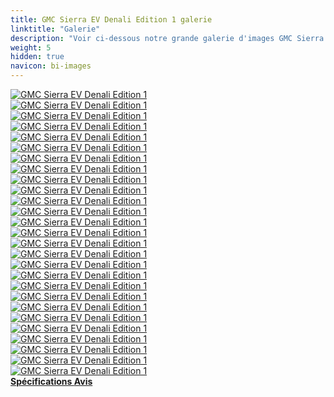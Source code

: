 ```yaml
---
title: GMC Sierra EV Denali Edition 1 galerie
linktitle: "Galerie"
description: "Voir ci-dessous notre grande galerie d'images GMC Sierra EV Denali Edition 1. Cliquez sur les images pour les versions haute résolution."
weight: 5
hidden: true
navicon: bi-images
---
```

<!-- markdownlint-disable MD033 -->
<div class="row" id ="my-gallery">
	<div class="pswp-grid-item col-6 col-md-4">
		<a href="https://media.evkx.net/multimedia/models/gmc/sierra_ev/sierra_ev_denali_edition_1/charging_1.jpg"
data-pswp-src="https://media.evkx.net/multimedia/models/gmc/sierra_ev/sierra_ev_denali_edition_1/charging_1.jpg"
data-pswp-width="1920"
data-pswp-height="960" 
target="_blank">
			<img src="https://media.evkx.net/multimedia/models/gmc/sierra_ev/sierra_ev_denali_edition_1/charging_1_xst.jpg" alt="GMC Sierra EV Denali Edition 1" class="img-fluid " />
		</a>
	</div>
	<div class="pswp-grid-item col-6 col-md-4">
		<a href="https://media.evkx.net/multimedia/models/gmc/sierra_ev/sierra_ev_denali_edition_1/details_1.jpg"
data-pswp-src="https://media.evkx.net/multimedia/models/gmc/sierra_ev/sierra_ev_denali_edition_1/details_1.jpg"
data-pswp-width="3000"
data-pswp-height="2000" 
target="_blank">
			<img src="https://media.evkx.net/multimedia/models/gmc/sierra_ev/sierra_ev_denali_edition_1/details_1_xst.jpg" alt="GMC Sierra EV Denali Edition 1" class="img-fluid " />
		</a>
	</div>
	<div class="pswp-grid-item col-6 col-md-4">
		<a href="https://media.evkx.net/multimedia/models/gmc/sierra_ev/sierra_ev_denali_edition_1/details_2.jpg"
data-pswp-src="https://media.evkx.net/multimedia/models/gmc/sierra_ev/sierra_ev_denali_edition_1/details_2.jpg"
data-pswp-width="3000"
data-pswp-height="2000" 
target="_blank">
			<img src="https://media.evkx.net/multimedia/models/gmc/sierra_ev/sierra_ev_denali_edition_1/details_2_xst.jpg" alt="GMC Sierra EV Denali Edition 1" class="img-fluid " />
		</a>
	</div>
	<div class="pswp-grid-item col-6 col-md-4">
		<a href="https://media.evkx.net/multimedia/models/gmc/sierra_ev/sierra_ev_denali_edition_1/details_3.jpg"
data-pswp-src="https://media.evkx.net/multimedia/models/gmc/sierra_ev/sierra_ev_denali_edition_1/details_3.jpg"
data-pswp-width="1920"
data-pswp-height="960" 
target="_blank">
			<img src="https://media.evkx.net/multimedia/models/gmc/sierra_ev/sierra_ev_denali_edition_1/details_3_xst.jpg" alt="GMC Sierra EV Denali Edition 1" class="img-fluid " />
		</a>
	</div>
	<div class="pswp-grid-item col-6 col-md-4">
		<a href="https://media.evkx.net/multimedia/models/gmc/sierra_ev/sierra_ev_denali_edition_1/details_4.jpg"
data-pswp-src="https://media.evkx.net/multimedia/models/gmc/sierra_ev/sierra_ev_denali_edition_1/details_4.jpg"
data-pswp-width="1920"
data-pswp-height="960" 
target="_blank">
			<img src="https://media.evkx.net/multimedia/models/gmc/sierra_ev/sierra_ev_denali_edition_1/details_4_xst.jpg" alt="GMC Sierra EV Denali Edition 1" class="img-fluid " />
		</a>
	</div>
	<div class="pswp-grid-item col-6 col-md-4">
		<a href="https://media.evkx.net/multimedia/models/gmc/sierra_ev/sierra_ev_denali_edition_1/details_5.jpg"
data-pswp-src="https://media.evkx.net/multimedia/models/gmc/sierra_ev/sierra_ev_denali_edition_1/details_5.jpg"
data-pswp-width="2000"
data-pswp-height="1000" 
target="_blank">
			<img src="https://media.evkx.net/multimedia/models/gmc/sierra_ev/sierra_ev_denali_edition_1/details_5_xst.jpg" alt="GMC Sierra EV Denali Edition 1" class="img-fluid " />
		</a>
	</div>
	<div class="pswp-grid-item col-6 col-md-4">
		<a href="https://media.evkx.net/multimedia/models/gmc/sierra_ev/sierra_ev_denali_edition_1/exterior_1.jpg"
data-pswp-src="https://media.evkx.net/multimedia/models/gmc/sierra_ev/sierra_ev_denali_edition_1/exterior_1.jpg"
data-pswp-width="1920"
data-pswp-height="1080" 
target="_blank">
			<img src="https://media.evkx.net/multimedia/models/gmc/sierra_ev/sierra_ev_denali_edition_1/exterior_1_xst.jpg" alt="GMC Sierra EV Denali Edition 1" class="img-fluid " />
		</a>
	</div>
	<div class="pswp-grid-item col-6 col-md-4">
		<a href="https://media.evkx.net/multimedia/models/gmc/sierra_ev/sierra_ev_denali_edition_1/exterior_2.jpg"
data-pswp-src="https://media.evkx.net/multimedia/models/gmc/sierra_ev/sierra_ev_denali_edition_1/exterior_2.jpg"
data-pswp-width="3000"
data-pswp-height="1750" 
target="_blank">
			<img src="https://media.evkx.net/multimedia/models/gmc/sierra_ev/sierra_ev_denali_edition_1/exterior_2_xst.jpg" alt="GMC Sierra EV Denali Edition 1" class="img-fluid " />
		</a>
	</div>
	<div class="pswp-grid-item col-6 col-md-4">
		<a href="https://media.evkx.net/multimedia/models/gmc/sierra_ev/sierra_ev_denali_edition_1/exterior_3.jpg"
data-pswp-src="https://media.evkx.net/multimedia/models/gmc/sierra_ev/sierra_ev_denali_edition_1/exterior_3.jpg"
data-pswp-width="1600"
data-pswp-height="900" 
target="_blank">
			<img src="https://media.evkx.net/multimedia/models/gmc/sierra_ev/sierra_ev_denali_edition_1/exterior_3_xst.jpg" alt="GMC Sierra EV Denali Edition 1" class="img-fluid " />
		</a>
	</div>
	<div class="pswp-grid-item col-6 col-md-4">
		<a href="https://media.evkx.net/multimedia/models/gmc/sierra_ev/sierra_ev_denali_edition_1/exterior_4.jpg"
data-pswp-src="https://media.evkx.net/multimedia/models/gmc/sierra_ev/sierra_ev_denali_edition_1/exterior_4.jpg"
data-pswp-width="1600"
data-pswp-height="900" 
target="_blank">
			<img src="https://media.evkx.net/multimedia/models/gmc/sierra_ev/sierra_ev_denali_edition_1/exterior_4_xst.jpg" alt="GMC Sierra EV Denali Edition 1" class="img-fluid " />
		</a>
	</div>
	<div class="pswp-grid-item col-6 col-md-4">
		<a href="https://media.evkx.net/multimedia/models/gmc/sierra_ev/sierra_ev_denali_edition_1/exterior_5.jpg"
data-pswp-src="https://media.evkx.net/multimedia/models/gmc/sierra_ev/sierra_ev_denali_edition_1/exterior_5.jpg"
data-pswp-width="2000"
data-pswp-height="1000" 
target="_blank">
			<img src="https://media.evkx.net/multimedia/models/gmc/sierra_ev/sierra_ev_denali_edition_1/exterior_5_xst.jpg" alt="GMC Sierra EV Denali Edition 1" class="img-fluid " />
		</a>
	</div>
	<div class="pswp-grid-item col-6 col-md-4">
		<a href="https://media.evkx.net/multimedia/models/gmc/sierra_ev/sierra_ev_denali_edition_1/frontseats_1.jpg"
data-pswp-src="https://media.evkx.net/multimedia/models/gmc/sierra_ev/sierra_ev_denali_edition_1/frontseats_1.jpg"
data-pswp-width="3000"
data-pswp-height="2000" 
target="_blank">
			<img src="https://media.evkx.net/multimedia/models/gmc/sierra_ev/sierra_ev_denali_edition_1/frontseats_1_xst.jpg" alt="GMC Sierra EV Denali Edition 1" class="img-fluid " />
		</a>
	</div>
	<div class="pswp-grid-item col-6 col-md-4">
		<a href="https://media.evkx.net/multimedia/models/gmc/sierra_ev/sierra_ev_denali_edition_1/frunk_1.jpg"
data-pswp-src="https://media.evkx.net/multimedia/models/gmc/sierra_ev/sierra_ev_denali_edition_1/frunk_1.jpg"
data-pswp-width="1920"
data-pswp-height="1080" 
target="_blank">
			<img src="https://media.evkx.net/multimedia/models/gmc/sierra_ev/sierra_ev_denali_edition_1/frunk_1_xst.jpg" alt="GMC Sierra EV Denali Edition 1" class="img-fluid " />
		</a>
	</div>
	<div class="pswp-grid-item col-6 col-md-4">
		<a href="https://media.evkx.net/multimedia/models/gmc/sierra_ev/sierra_ev_denali_edition_1/headlights_1.jpg"
data-pswp-src="https://media.evkx.net/multimedia/models/gmc/sierra_ev/sierra_ev_denali_edition_1/headlights_1.jpg"
data-pswp-width="2000"
data-pswp-height="1000" 
target="_blank">
			<img src="https://media.evkx.net/multimedia/models/gmc/sierra_ev/sierra_ev_denali_edition_1/headlights_1_xst.jpg" alt="GMC Sierra EV Denali Edition 1" class="img-fluid " />
		</a>
	</div>
	<div class="pswp-grid-item col-6 col-md-4">
		<a href="https://media.evkx.net/multimedia/models/gmc/sierra_ev/sierra_ev_denali_edition_1/interior_1.jpg"
data-pswp-src="https://media.evkx.net/multimedia/models/gmc/sierra_ev/sierra_ev_denali_edition_1/interior_1.jpg"
data-pswp-width="3000"
data-pswp-height="1761" 
target="_blank">
			<img src="https://media.evkx.net/multimedia/models/gmc/sierra_ev/sierra_ev_denali_edition_1/interior_1_xst.jpg" alt="GMC Sierra EV Denali Edition 1" class="img-fluid " />
		</a>
	</div>
	<div class="pswp-grid-item col-6 col-md-4">
		<a href="https://media.evkx.net/multimedia/models/gmc/sierra_ev/sierra_ev_denali_edition_1/interior_2.jpg"
data-pswp-src="https://media.evkx.net/multimedia/models/gmc/sierra_ev/sierra_ev_denali_edition_1/interior_2.jpg"
data-pswp-width="1600"
data-pswp-height="900" 
target="_blank">
			<img src="https://media.evkx.net/multimedia/models/gmc/sierra_ev/sierra_ev_denali_edition_1/interior_2_xst.jpg" alt="GMC Sierra EV Denali Edition 1" class="img-fluid " />
		</a>
	</div>
	<div class="pswp-grid-item col-6 col-md-4">
		<a href="https://media.evkx.net/multimedia/models/gmc/sierra_ev/sierra_ev_denali_edition_1/main_1.jpg"
data-pswp-src="https://media.evkx.net/multimedia/models/gmc/sierra_ev/sierra_ev_denali_edition_1/main_1.jpg"
data-pswp-width="3000"
data-pswp-height="1997" 
target="_blank">
			<img src="https://media.evkx.net/multimedia/models/gmc/sierra_ev/sierra_ev_denali_edition_1/main_1_xst.jpg" alt="GMC Sierra EV Denali Edition 1" class="img-fluid " />
		</a>
	</div>
	<div class="pswp-grid-item col-6 col-md-4">
		<a href="https://media.evkx.net/multimedia/models/gmc/sierra_ev/sierra_ev_denali_edition_1/roof_1.jpg"
data-pswp-src="https://media.evkx.net/multimedia/models/gmc/sierra_ev/sierra_ev_denali_edition_1/roof_1.jpg"
data-pswp-width="3000"
data-pswp-height="2000" 
target="_blank">
			<img src="https://media.evkx.net/multimedia/models/gmc/sierra_ev/sierra_ev_denali_edition_1/roof_1_xst.jpg" alt="GMC Sierra EV Denali Edition 1" class="img-fluid " />
		</a>
	</div>
	<div class="pswp-grid-item col-6 col-md-4">
		<a href="https://media.evkx.net/multimedia/models/gmc/sierra_ev/sierra_ev_denali_edition_1/screens_1.jpg"
data-pswp-src="https://media.evkx.net/multimedia/models/gmc/sierra_ev/sierra_ev_denali_edition_1/screens_1.jpg"
data-pswp-width="3000"
data-pswp-height="2001" 
target="_blank">
			<img src="https://media.evkx.net/multimedia/models/gmc/sierra_ev/sierra_ev_denali_edition_1/screens_1_xst.jpg" alt="GMC Sierra EV Denali Edition 1" class="img-fluid " />
		</a>
	</div>
	<div class="pswp-grid-item col-6 col-md-4">
		<a href="https://media.evkx.net/multimedia/models/gmc/sierra_ev/sierra_ev_denali_edition_1/screens_2.jpg"
data-pswp-src="https://media.evkx.net/multimedia/models/gmc/sierra_ev/sierra_ev_denali_edition_1/screens_2.jpg"
data-pswp-width="1920"
data-pswp-height="1080" 
target="_blank">
			<img src="https://media.evkx.net/multimedia/models/gmc/sierra_ev/sierra_ev_denali_edition_1/screens_2_xst.jpg" alt="GMC Sierra EV Denali Edition 1" class="img-fluid " />
		</a>
	</div>
	<div class="pswp-grid-item col-6 col-md-4">
		<a href="https://media.evkx.net/multimedia/models/gmc/sierra_ev/sierra_ev_denali_edition_1/screens_3.jpg"
data-pswp-src="https://media.evkx.net/multimedia/models/gmc/sierra_ev/sierra_ev_denali_edition_1/screens_3.jpg"
data-pswp-width="1600"
data-pswp-height="900" 
target="_blank">
			<img src="https://media.evkx.net/multimedia/models/gmc/sierra_ev/sierra_ev_denali_edition_1/screens_3_xst.jpg" alt="GMC Sierra EV Denali Edition 1" class="img-fluid " />
		</a>
	</div>
	<div class="pswp-grid-item col-6 col-md-4">
		<a href="https://media.evkx.net/multimedia/models/gmc/sierra_ev/sierra_ev_denali_edition_1/trailer_1.jpg"
data-pswp-src="https://media.evkx.net/multimedia/models/gmc/sierra_ev/sierra_ev_denali_edition_1/trailer_1.jpg"
data-pswp-width="3000"
data-pswp-height="1665" 
target="_blank">
			<img src="https://media.evkx.net/multimedia/models/gmc/sierra_ev/sierra_ev_denali_edition_1/trailer_1_xst.jpg" alt="GMC Sierra EV Denali Edition 1" class="img-fluid " />
		</a>
	</div>
	<div class="pswp-grid-item col-6 col-md-4">
		<a href="https://media.evkx.net/multimedia/models/gmc/sierra_ev/sierra_ev_denali_edition_1/trunk_1.jpg"
data-pswp-src="https://media.evkx.net/multimedia/models/gmc/sierra_ev/sierra_ev_denali_edition_1/trunk_1.jpg"
data-pswp-width="1920"
data-pswp-height="1080" 
target="_blank">
			<img src="https://media.evkx.net/multimedia/models/gmc/sierra_ev/sierra_ev_denali_edition_1/trunk_1_xst.jpg" alt="GMC Sierra EV Denali Edition 1" class="img-fluid " />
		</a>
	</div>
	<div class="pswp-grid-item col-6 col-md-4">
		<a href="https://media.evkx.net/multimedia/models/gmc/sierra_ev/sierra_ev_denali_edition_1/trunk_2.jpg"
data-pswp-src="https://media.evkx.net/multimedia/models/gmc/sierra_ev/sierra_ev_denali_edition_1/trunk_2.jpg"
data-pswp-width="2000"
data-pswp-height="1000" 
target="_blank">
			<img src="https://media.evkx.net/multimedia/models/gmc/sierra_ev/sierra_ev_denali_edition_1/trunk_2_xst.jpg" alt="GMC Sierra EV Denali Edition 1" class="img-fluid " />
		</a>
	</div>
	<div class="pswp-grid-item col-6 col-md-4">
		<a href="https://media.evkx.net/multimedia/models/gmc/sierra_ev/sierra_ev_denali_edition_1/trunk_3.jpg"
data-pswp-src="https://media.evkx.net/multimedia/models/gmc/sierra_ev/sierra_ev_denali_edition_1/trunk_3.jpg"
data-pswp-width="2000"
data-pswp-height="1000" 
target="_blank">
			<img src="https://media.evkx.net/multimedia/models/gmc/sierra_ev/sierra_ev_denali_edition_1/trunk_3_xst.jpg" alt="GMC Sierra EV Denali Edition 1" class="img-fluid " />
		</a>
	</div>
	<div class="pswp-grid-item col-6 col-md-4">
		<a href="https://media.evkx.net/multimedia/models/gmc/sierra_ev/sierra_ev_denali_edition_1/v2l_1.jpg"
data-pswp-src="https://media.evkx.net/multimedia/models/gmc/sierra_ev/sierra_ev_denali_edition_1/v2l_1.jpg"
data-pswp-width="1280"
data-pswp-height="1056" 
target="_blank">
			<img src="https://media.evkx.net/multimedia/models/gmc/sierra_ev/sierra_ev_denali_edition_1/v2l_1_xst.jpg" alt="GMC Sierra EV Denali Edition 1" class="img-fluid " />
		</a>
	</div>
	<div class="pswp-grid-item col-6 col-md-4">
		<a href="https://media.evkx.net/multimedia/models/gmc/sierra_ev/sierra_ev_denali_edition_1/wheels_1.jpg"
data-pswp-src="https://media.evkx.net/multimedia/models/gmc/sierra_ev/sierra_ev_denali_edition_1/wheels_1.jpg"
data-pswp-width="2000"
data-pswp-height="1000" 
target="_blank">
			<img src="https://media.evkx.net/multimedia/models/gmc/sierra_ev/sierra_ev_denali_edition_1/wheels_1_xst.jpg" alt="GMC Sierra EV Denali Edition 1" class="img-fluid " />
		</a>
	</div>
</div>
<script type="module">
  import PhotoSwipeLightbox from '/js/photoswipe-lightbox.esm.js';
    const lightbox = new PhotoSwipeLightbox({
       gallery: '#my-gallery',
        children: 'a',
        pswpModule: () => import('/js/photoswipe.esm.js')
    });
lightbox.init();
</script>
<div class="mt-3 mb-3">
<a href="../specifications/" class="text-decoration-none text-black">
<strong><i class="bi-arrow-left"></i> Spécifications </strong>
</a>
<a href="../reviews/" class="text-decoration-none text-black float-end">
<strong>Avis <i class="bi-arrow-right"></i></strong>
</a>
</div>
